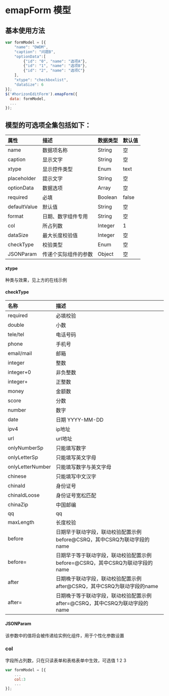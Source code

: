 # emapForm 模型

## 基本使用方法

```js
var formModel = [{
    "name": "DWDM",
    "caption": "问题B",
    "optionData":[
        {"id": "0", "name": "选项A"},
        {"id": "1", "name": "选项B"},
        {"id": "2", "name": "选项C"}
    ],
    "xtype": "checkboxlist",
    "dataSize": 6
}];
$('#horizonEditForm').emapForm({
  data: formModel,
  ...
});
```

## 模型的可选项全集包括如下：

| 属性 | 描述 | 数据类型 | 默认值 |
| :--- | :--- | :--- | :--- |
| name | 数据项名称 | String | 空 |
| caption | 显示文字 | String | 空 |
| xtype | 显示控件类型 | Enum | text |
| placeholder | 提示文字 | String | 空 |
| optionData | 数据选项 | Array | 空 |
| required | 必填 | Boolean | false |
| defaultValue | 默认值 | String | 空 |
| format | 日期、数字组件专用 | String | 空 |
| col | 所占列数 | Integer | 1 |
| dataSize | 最大长度校验值 | Integer | 空 |
| checkType | 校验类型 | Enum | 空 |
| JSONParam | 传递个实际组件的参数 | Object | 空 |

#### xtype

种类与效果，见上方的在线示例

#### checkType

| 名称 | 描述 |
| :--- | :--- |
| required | 必填校验 |
| double | 小数 |
| tele/tel | 电话号码 |
| phone | 手机号 |
| email/mail | 邮箱 |
| integer | 整数 |
| integer+0 | 非负整数 |
| integer+ | 正整数 |
| money | 金额数 |
| score | 分数 |
| number | 数字 |
| date | 日期 YYYY-MM-DD |
| ipv4 | ip地址 |
| url | url地址 |
| onlyNumberSp | 只能填写数字 |
| onlyLetterSp | 只能填写英文字母 |
| onlyLetterNumber | 只能填写数字与英文字母 |
| chinese | 只能填写中文汉字 |
| chinaId | 身份证号 |
| chinaIdLoose | 身份证号宽松匹配 |
| chinaZip | 中国邮编 |
| qq | qq |
| maxLength | 长度校验 |
| before | 日期早于联动字段，联动校验配置示例 before@CSRQ，其中CSRQ为联动字段的name |
| before= | 日期早于等于联动字段，联动校验配置示例 before=@CSRQ，其中CSRQ为联动字段的name |
| after | 日期晚于联动字段，联动校验配置示例 after@CSRQ，其中CSRQ为联动字段的name |
| after= | 日期晚于等于联动字段，联动校验配置示例 after=@CSRQ，其中CSRQ为联动字段的name |

#### JSONParam

该参数中的值将会被传递给实例化组件，用于个性化参数设置

### col

字段所占列数，只在只读表单和表格表单中生效，可选值 1 2 3

```js
var formModel = [{
    ...
    col:3
    ...
}];
```



